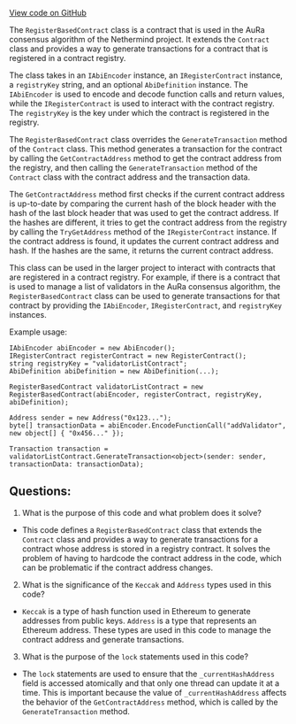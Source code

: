 [View code on GitHub](https://github.com/nethermindeth/nethermind/Nethermind.Consensus.AuRa/Contracts/RegisterBasedContract.cs)

The `RegisterBasedContract` class is a contract that is used in the AuRa consensus algorithm of the Nethermind project. It extends the `Contract` class and provides a way to generate transactions for a contract that is registered in a contract registry. 

The class takes in an `IAbiEncoder` instance, an `IRegisterContract` instance, a `registryKey` string, and an optional `AbiDefinition` instance. The `IAbiEncoder` is used to encode and decode function calls and return values, while the `IRegisterContract` is used to interact with the contract registry. The `registryKey` is the key under which the contract is registered in the registry. 

The `RegisterBasedContract` class overrides the `GenerateTransaction` method of the `Contract` class. This method generates a transaction for the contract by calling the `GetContractAddress` method to get the contract address from the registry, and then calling the `GenerateTransaction` method of the `Contract` class with the contract address and the transaction data. 

The `GetContractAddress` method first checks if the current contract address is up-to-date by comparing the current hash of the block header with the hash of the last block header that was used to get the contract address. If the hashes are different, it tries to get the contract address from the registry by calling the `TryGetAddress` method of the `IRegisterContract` instance. If the contract address is found, it updates the current contract address and hash. If the hashes are the same, it returns the current contract address. 

This class can be used in the larger project to interact with contracts that are registered in a contract registry. For example, if there is a contract that is used to manage a list of validators in the AuRa consensus algorithm, the `RegisterBasedContract` class can be used to generate transactions for that contract by providing the `IAbiEncoder`, `IRegisterContract`, and `registryKey` instances. 

Example usage:

```
IAbiEncoder abiEncoder = new AbiEncoder();
IRegisterContract registerContract = new RegisterContract();
string registryKey = "validatorListContract";
AbiDefinition abiDefinition = new AbiDefinition(...);

RegisterBasedContract validatorListContract = new RegisterBasedContract(abiEncoder, registerContract, registryKey, abiDefinition);

Address sender = new Address("0x123...");
byte[] transactionData = abiEncoder.EncodeFunctionCall("addValidator", new object[] { "0x456..." });

Transaction transaction = validatorListContract.GenerateTransaction<object>(sender: sender, transactionData: transactionData);
```
## Questions: 
 1. What is the purpose of this code and what problem does it solve?
- This code defines a `RegisterBasedContract` class that extends the `Contract` class and provides a way to generate transactions for a contract whose address is stored in a registry contract. It solves the problem of having to hardcode the contract address in the code, which can be problematic if the contract address changes.

2. What is the significance of the `Keccak` and `Address` types used in this code?
- `Keccak` is a type of hash function used in Ethereum to generate addresses from public keys. `Address` is a type that represents an Ethereum address. These types are used in this code to manage the contract address and generate transactions.

3. What is the purpose of the `lock` statements used in this code?
- The `lock` statements are used to ensure that the `_currentHashAddress` field is accessed atomically and that only one thread can update it at a time. This is important because the value of `_currentHashAddress` affects the behavior of the `GetContractAddress` method, which is called by the `GenerateTransaction` method.